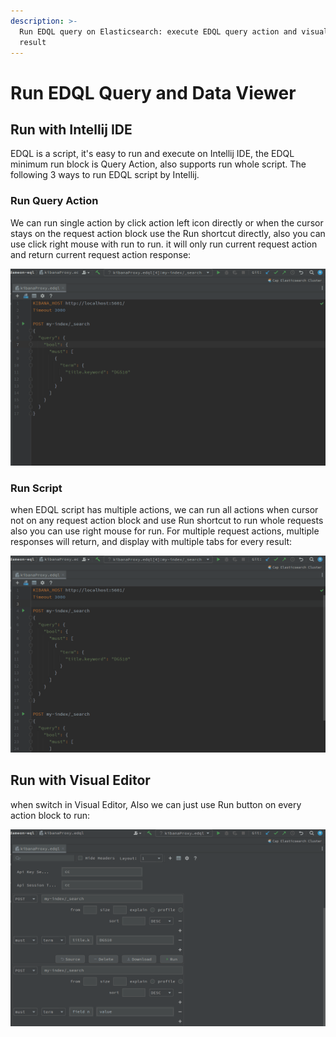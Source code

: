 ```yaml
---
description: >-
  Run EDQL query on Elasticsearch: execute EDQL query action and visualize data
  result
---
```


# Run EDQL Query and Data Viewer

## Run with Intellij IDE

EDQL is a script, it's easy to run and execute on Intellij IDE, the EDQL minimum run block is Query Action, also supports 
run whole script. The following 3 ways to run EDQL script by Intellij.&#x20;

### Run Query Action

We can run single action by click action left icon directly or when the cursor stays on the request action block use the Run
shortcut directly, also you can use click right mouse with run to run. it will only run current request action and
return current request action response:

![](../.gitbook/assets/new-single-requests.gif)

### Run Script

when EDQL script has multiple actions, we can run all actions when cursor not on any request action block and use Run
shortcut to run whole requests also you can use right mouse for run. For multiple request actions, multiple responses
will return, and display with multiple tabs for every result:

![](../.gitbook/assets/new-multi-requests.gif)

## Run with Visual Editor

when switch in Visual Editor, Also we can just use Run button on every action block to run:

![](../.gitbook/assets/visual-runner.gif)
